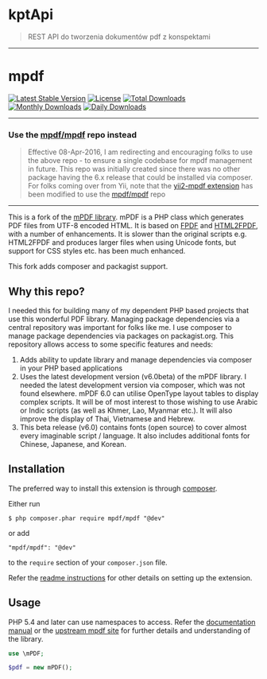 kptApi
===

> REST API do tworzenia dokumentów pdf z konspektami

---

mpdf
====

[![Latest Stable Version](https://poser.pugx.org/kartik-v/mpdf/v/stable)](https://packagist.org/packages/kartik-v/mpdf)
[![License](https://poser.pugx.org/kartik-v/mpdf/license)](https://packagist.org/packages/kartik-v/mpdf)
[![Total Downloads](https://poser.pugx.org/kartik-v/mpdf/downloads)](https://packagist.org/packages/kartik-v/mpdf)
[![Monthly Downloads](https://poser.pugx.org/kartik-v/mpdf/d/monthly)](https://packagist.org/packages/kartik-v/mpdf)
[![Daily Downloads](https://poser.pugx.org/kartik-v/mpdf/d/daily)](https://packagist.org/packages/kartik-v/mpdf)

---

### Use the [mpdf/mpdf](https://github.com/mpdf/mpdf) repo instead

> Effective 08-Apr-2016, I am redirecting and encouraging folks to use the above repo - to ensure a single codebase for mpdf management in future. This repo was initially created since there was no other package having the 6.x release that could be installed via composer. For folks coming over from Yii, note that the [yii2-mpdf extension](https://github.com/kartik-v/yii2-mpdf) has been modified to use the [mpdf/mpdf](https://github.com/mpdf/mpdf) repo

---

This is a fork of the [mPDF library](http://mpdf1.com/). mPDF is a PHP class which generates PDF files from UTF-8 encoded HTML. It is based on [FPDF](http://www.fpdf.org/) and [HTML2FPDF](http://html2fpdf.sourceforge.net/), with a number of enhancements.
It is slower than the original scripts e.g. HTML2FPDF and produces larger files when using Unicode fonts, but support for CSS styles etc. has been much enhanced.

This fork adds composer and packagist support.

Why this repo?
--------------

I needed this for building many of my dependent PHP based projects that use this wonderful PDF library. Managing package dependencies via a central repository was important for folks like me. I use composer to manage package dependencies via packages on packagist.org. This repository allows access to some specific features and needs:

1. Adds ability to update library and manage dependencies via composer in your PHP based applications
2. Uses the latest development version (v6.0beta) of the mPDF library. I needed the latest development version via composer, which was not found elsewhere. mPDF 6.0 can utilise OpenType layout tables to display complex scripts. It will be of most interest to those wishing to use Arabic or Indic scripts (as well as Khmer, Lao, Myanmar etc.). It will  also improve the display of Thai, Vietnamese and Hebrew.
3. This beta release (v6.0) contains fonts (open source) to cover almost every imaginable script / language. It also includes additional fonts for Chinese, Japanese, and Korean.

Installation
------------
The preferred way to install this extension is through [composer](http://getcomposer.org/download/).

Either run

```
$ php composer.phar require mpdf/mpdf "@dev"
```

or add

```
"mpdf/mpdf": "@dev"
```

to the ```require``` section of your `composer.json` file.

Refer the [readme instructions](https://github.com/mpdf/mpdf/blob/master/README.txt) for other details on setting up the extension.


Usage
-----

PHP 5.4 and later can use namespaces to access. Refer the [documentation manual](https://mpdf.github.io) or the [upstream mpdf site](http://mpdf1.com) for further details and understanding of the library.

```php
use \mPDF;

$pdf = new mPDF();
```
